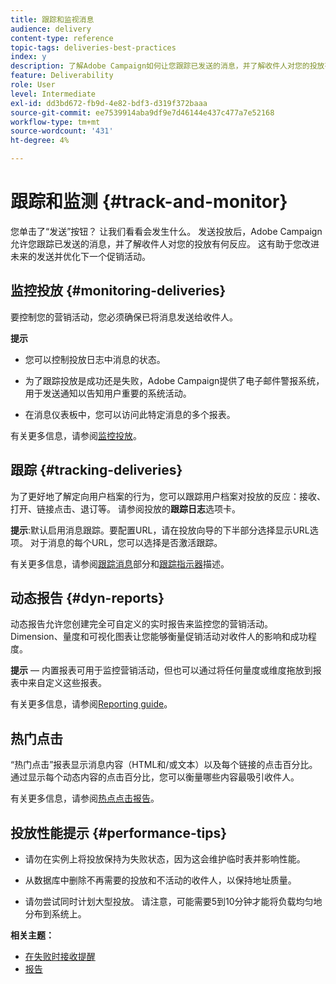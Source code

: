 ```yaml
---
title: 跟踪和监视消息
audience: delivery
content-type: reference
topic-tags: deliveries-best-practices
index: y
description: 了解Adobe Campaign如何让您跟踪已发送的消息，并了解收件人对您的投放有何反应
feature: Deliverability
role: User
level: Intermediate
exl-id: dd3bd672-fb9d-4e82-bdf3-d319f372baaa
source-git-commit: ee7539914aba9df9e7d46144e437c477a7e52168
workflow-type: tm+mt
source-wordcount: '431'
ht-degree: 4%

---
```


# 跟踪和监测 {#track-and-monitor}

您单击了“发送”按钮？ 让我们看看会发生什么。 发送投放后，Adobe Campaign允许您跟踪已发送的消息，并了解收件人对您的投放有何反应。 这有助于您改进未来的发送并优化下一个促销活动。

## 监控投放 {#monitoring-deliveries}

要控制您的营销活动，您必须确保已将消息发送给收件人。

**提示**

* 您可以控制投放日志中消息的状态。

* 为了跟踪投放是成功还是失败，Adobe Campaign提供了电子邮件警报系统，用于发送通知以告知用户重要的系统活动。

* 在消息仪表板中，您可以访问此特定消息的多个报表。

有关更多信息，请参阅[监控投放](../../sending/using/monitoring-a-delivery.md)。

## 跟踪 {#tracking-deliveries}

为了更好地了解定向用户档案的行为，您可以跟踪用户档案对投放的反应：接收、打开、链接点击、退订等。 请参阅投放的&#x200B;**跟踪日志**&#x200B;选项卡。

**提示**:默认启用消息跟踪。要配置URL，请在投放向导的下半部分选择显示URL选项。 对于消息的每个URL，您可以选择是否激活跟踪。

有关更多信息，请参阅[跟踪消息](../../sending/using/tracking-messages.md)部分和[跟踪指示器](../../reporting/using/tracking-indicators.md)描述。

## 动态报告 {#dyn-reports}

动态报告允许您创建完全可自定义的实时报告来监控您的营销活动。 Dimension、量度和可视化图表让您能够衡量促销活动对收件人的影响和成功程度。

**提示**  — 内置报表可用于监控营销活动，但也可以通过将任何量度或维度拖放到报表中来自定义这些报表。

有关更多信息，请参阅[Reporting guide](../../reporting/using/about-dynamic-reports.md)。

## 热门点击

“热门点击”报表显示消息内容（HTML和/或文本）以及每个链接的点击百分比。 通过显示每个动态内容的点击百分比，您可以衡量哪些内容最吸引收件人。

有关更多信息，请参阅[热点点击报告](../../reporting/using/hot-clicks.md)。

## 投放性能提示 {#performance-tips}

* 请勿在实例上将投放保持为失败状态，因为这会维护临时表并影响性能。

* 从数据库中删除不再需要的投放和不活动的收件人，以保持地址质量。

* 请勿尝试同时计划大型投放。 请注意，可能需要5到10分钟才能将负载均匀地分布到系统上。

**相关主题：**

* [在失败时接收提醒](../../sending/using/receiving-alerts-when-failures-happen.md)
* [报告](../../reporting/using/about-dynamic-reports.md)
